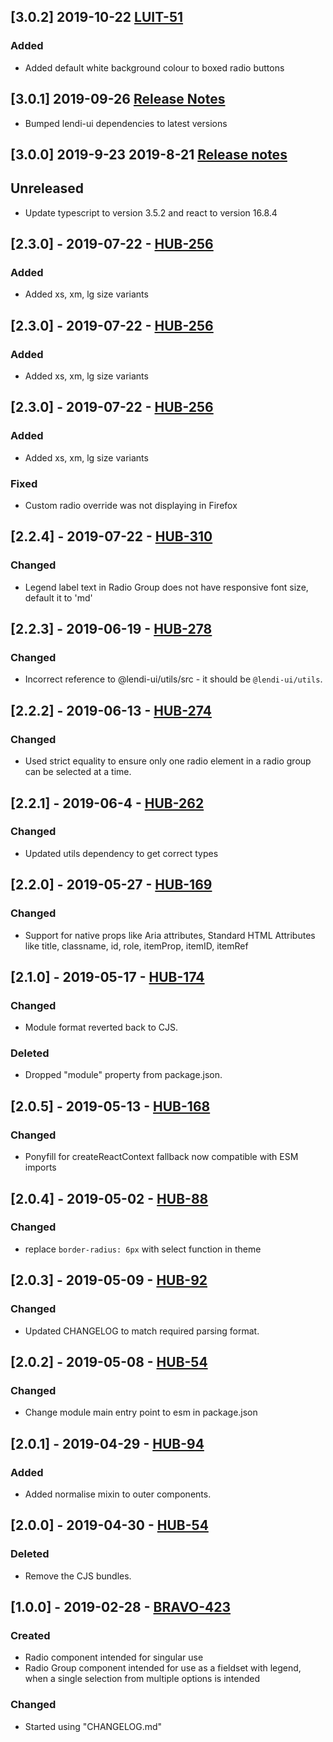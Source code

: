 ## [3.0.2] 2019-10-22 [LUIT-51](https://creditandfinance.atlassian.net/browse/LUIT-51)
### Added
- Added default white background colour to boxed radio buttons

## [3.0.1] 2019-09-26 [Release Notes](https://creditandfinance.atlassian.net/wiki/spaces/HUB/pages/803930391/Upcoming+Major+Changes)
- Bumped lendi-ui dependencies to latest versions

## [3.0.0] 2019-9-23 2019-8-21 [Release notes](https://creditandfinance.atlassian.net/wiki/spaces/HUB/pages/803930391/Upcoming+Major+Changes)
## Unreleased
- Update typescript to version 3.5.2 and react to version 16.8.4

## [2.3.0] - 2019-07-22 - [HUB-256](https://creditandfinance.atlassian.net/browse/HUB-256)
### Added
- Added xs, xm, lg size variants

## [2.3.0] - 2019-07-22 - [HUB-256](https://creditandfinance.atlassian.net/browse/HUB-256)
### Added
- Added xs, xm, lg size variants


## [2.3.0] - 2019-07-22 - [HUB-256](https://creditandfinance.atlassian.net/browse/HUB-256)
### Added
- Added xs, xm, lg size variants

### Fixed
- Custom radio override was not displaying in Firefox

## [2.2.4] - 2019-07-22 - [HUB-310](https://creditandfinance.atlassian.net/browse/HUB-310)
### Changed
- Legend label text in Radio Group does not have responsive font size, default it to 'md'

## [2.2.3] - 2019-06-19 - [HUB-278](https://creditandfinance.atlassian.net/browse/HUB-278)
### Changed
- Incorrect reference to @lendi-ui/utils/src - it should be `@lendi-ui/utils`.

## [2.2.2] - 2019-06-13 - [HUB-274](https://creditandfinance.atlassian.net/browse/HUB-274)
### Changed
- Used strict equality to ensure only one radio element in a radio group can be selected at a time.

## [2.2.1] - 2019-06-4 - [HUB-262](https://creditandfinance.atlassian.net/browse/HUB-262)
### Changed
- Updated utils dependency to get correct types

## [2.2.0] - 2019-05-27 - [HUB-169](https://creditandfinance.atlassian.net/browse/HUB-169)
### Changed
- Support for native props like Aria attributes, Standard HTML Attributes like title, classname, id, role, itemProp, itemID, itemRef

## [2.1.0] - 2019-05-17 - [HUB-174](https://creditandfinance.atlassian.net/browse/HUB-174)
### Changed
- Module format reverted back to CJS.
### Deleted
- Dropped "module" property from package.json.

## [2.0.5] - 2019-05-13 - [HUB-168](https://creditandfinance.atlassian.net/browse/HUB-168)
### Changed
- Ponyfill for createReactContext fallback now compatible with ESM imports

## [2.0.4] - 2019-05-02 - [HUB-88](https://creditandfinance.atlassian.net/browse/HUB-88)
### Changed
- replace `border-radius: 6px` with select function in theme

## [2.0.3] - 2019-05-09 - [HUB-92](https://creditandfinance.atlassian.net/browse/HUB-92)
### Changed
- Updated CHANGELOG to match required parsing format.

## [2.0.2] - 2019-05-08 - [HUB-54](https://creditandfinance.atlassian.net/browse/HUB-54)
### Changed
- Change module main entry point to esm in package.json

## [2.0.1] - 2019-04-29 - [HUB-94](https://creditandfinance.atlassian.net/browse/HUB-94)
### Added
- Added normalise mixin to outer components.

## [2.0.0] - 2019-04-30 - [HUB-54](https://creditandfinance.atlassian.net/browse/HUB-54)
### Deleted
- Remove the CJS bundles.

## [1.0.0] - 2019-02-28 - [BRAVO-423](https://creditandfinance.atlassian.net/browse/BRAVO-423)
### Created
- Radio component intended for singular use
- Radio Group component intended for use as a fieldset with legend, when a single selection from multiple options is intended

### Changed
- Started using "CHANGELOG.md"
